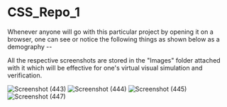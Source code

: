 # CSS_Repo_1

Whenever anyone will go with this particular project by opening it on a browser, one can see or notice the following things as shown below as a demography --

All the respective screenshots are stored in the "Images" folder attached with it which will be effective for one's virtual visual simulation and verification.


![Screenshot (443)](https://user-images.githubusercontent.com/65014749/86525207-ce659f80-bea1-11ea-9342-78420f82dc94.png)
![Screenshot (444)](https://user-images.githubusercontent.com/65014749/86525209-d1609000-bea1-11ea-9119-e4ef19c8562f.png)
![Screenshot (445)](https://user-images.githubusercontent.com/65014749/86525211-d3c2ea00-bea1-11ea-9705-a05ec0f35fa3.png)
![Screenshot (447)](https://user-images.githubusercontent.com/65014749/86525212-d6254400-bea1-11ea-98b5-e6e4279489dd.png)
